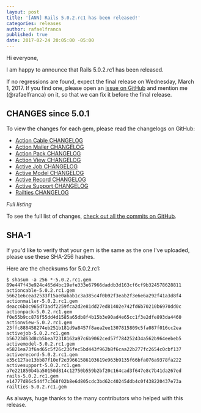 ```yaml
---
layout: post
title: '[ANN] Rails 5.0.2.rc1 has been released!'
categories: releases
author: rafaelfranca
published: true
date: 2017-02-24 20:05:00 -05:00
---
```


Hi everyone,

I am happy to announce that Rails 5.0.2.rc1 has been released.

If no regressions are found, expect the final release on Wednesday, March 1, 2017.
If you find one, please open an [issue on GitHub](https://github.com/rails/rails/issues/new)
and mention me (@rafaelfranca) on it, so that we can fix it before the final release.

## CHANGES since 5.0.1

To view the changes for each gem, please read the changelogs on GitHub:

* [Action Cable CHANGELOG](https://github.com/rails/rails/blob/v5.0.2.rc1/actioncable/CHANGELOG.md)
* [Action Mailer CHANGELOG](https://github.com/rails/rails/blob/v5.0.2.rc1/actionmailer/CHANGELOG.md)
* [Action Pack CHANGELOG](https://github.com/rails/rails/blob/v5.0.2.rc1/actionpack/CHANGELOG.md)
* [Action View CHANGELOG](https://github.com/rails/rails/blob/v5.0.2.rc1/actionview/CHANGELOG.md)
* [Active Job CHANGELOG](https://github.com/rails/rails/blob/v5.0.2.rc1/activejob/CHANGELOG.md)
* [Active Model CHANGELOG](https://github.com/rails/rails/blob/v5.0.2.rc1/activemodel/CHANGELOG.md)
* [Active Record CHANGELOG](https://github.com/rails/rails/blob/v5.0.2.rc1/activerecord/CHANGELOG.md)
* [Active Support CHANGELOG](https://github.com/rails/rails/blob/v5.0.2.rc1/activesupport/CHANGELOG.md)
* [Railties CHANGELOG](https://github.com/rails/rails/blob/v5.0.2.rc1/railties/CHANGELOG.md)

*Full listing*

To see the full list of changes, [check out all the commits on
GitHub](https://github.com/rails/rails/compare/v5.0.1...v5.0.2.rc1).

## SHA-1

If you'd like to verify that your gem is the same as the one I've uploaded,
please use these SHA-256 hashes.

Here are the checksums for 5.0.2.rc1:

```
$ shasum -a 256 *-5.0.2.rc1.gem
89e447f43e924c465d4bc19efe333e67966daddb3d163cf6cf9b324578628811  actioncable-5.0.2.rc1.gem
56621e6cea32533f15ae0abab1c3a385c4f0b92f3eab2f3e6e6a292f41a3d8f4  actionmailer-5.0.2.rc1.gem
deacc6b0c965d73adf2259fca2d2e81dd27ed81402e742fd6b70210b6970dd0c  actionpack-5.0.2.rc1.gem
f0e55b9cc876f55dd4d1585a65db8f4b15b3e90ad4e65cc1f3e2dfe893da4460  actionview-5.0.2.rc1.gem
23ffc888458274eb251b181d9a8457f8aea2ee1307815809c5fa087f016cc2ea  activejob-5.0.2.rc1.gem
b56723d63d8cb5bea72318162a97c6b9062ced57f784252434a562b964eebeb5  activemodel-5.0.2.rc1.gem
e5821ea73f6ad65c5f26c236fec5bd443f962b8f6caa22b277fc2654c0cbf137  activerecord-5.0.2.rc1.gem
e35c127ae13bb87f10ef2e39661586103619e963b9135f66bfa076a9378fa222  activesupport-5.0.2.rc1.gem
a7e221850b4ba50150d814c12750b559b2bf20c164cad3f647e8c7b41da267ed  rails-5.0.2.rc1.gem
e14777d86c544f7c368f02b8e6d805cdc3bd62c40245ddb4c0f438220437e73a  railties-5.0.2.rc1.gem

```

As always, huge thanks to the many contributors who helped with this release.
